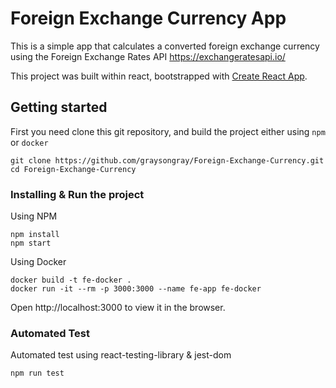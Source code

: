 # Foreign Exchange Currency App
This is a simple app that calculates a converted foreign exchange currency using the Foreign Exchange Rates API
https://exchangeratesapi.io/

This project was built within react, bootstrapped with [Create React App](https://github.com/facebook/create-react-app).

## Getting started
First you need clone this git repository, and build the project either using `npm` or `docker`<br>
```
git clone https://github.com/graysongray/Foreign-Exchange-Currency.git
cd Foreign-Exchange-Currency
```

### Installing & Run the project
Using NPM <br>
```
npm install
npm start
```
Using Docker <br>
```
docker build -t fe-docker .
docker run -it --rm -p 3000:3000 --name fe-app fe-docker
```
Open http://localhost:3000 to view it in the browser.

### Automated Test<br>
Automated test using react-testing-library & jest-dom
```
npm run test
```
